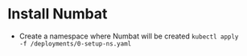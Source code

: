 # Install Numbat

- Create a namespace where Numbat will be created
<code>kubectl apply -f /deployments/0-setup-ns.yaml</code>

